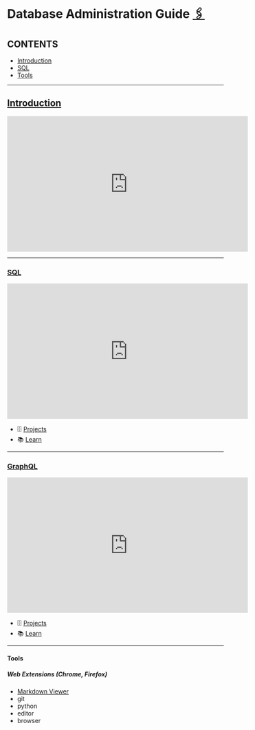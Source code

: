 <link rel="stylesheet" href="https://unpkg.com/@picocss/pico@1.*/css/pico.min.css">

# Database Administration Guide [🖇️](./src/index.html)

## CONTENTS

- [Introduction](#about)
- [SQL](#sql)
- [Tools](#tools)

---

## [Introduction](#about)

<iframe width="560" height="315" src="https://www.youtube.com/embed/W2Z7fbCLSTw" title="YouTube video player" frameborder="0" allow="accelerometer; autoplay; clipboard-write; encrypted-media;about gyroscope; picture-in-picture; web-share" allowfullscreen></iframe>

---

### [SQL](#sql)

<iframe width="560" height="315" src="https://www.youtube.com/embed/zsjvFFKOm3c" title="YouTube video player" frameborder="0" allow="accelerometer; autoplay; clipboard-write; encrypted-media; gyroscope; picture-in-picture; web-share" allowfullscreen></iframe>

- 🗄️ [Projects](https://github.com/topics/sql)
- 📚 [Learn](https://www.w3schools.com/MySQL/default.asp)

---

### [GraphQL](#graphql)

<iframe width="560" height="315" src="https://www.youtube.com/embed/eIQh02xuVw4" title="YouTube video player" frameborder="0" allow="accelerometer; autoplay; clipboard-write; encrypted-media; gyroscope; picture-in-picture; web-share" allowfullscreen></iframe>

- 🗄️ [Projects](https://github.com/topics/graphql)
- 📚 [Learn](https://graphql.org/learn/)

---

#### Tools

##### Web Extensions (Chrome, Firefox)

- [Markdown Viewer](https://github.com/simov/markdown-viewer#readme)
- git
- python
- editor
- browser
